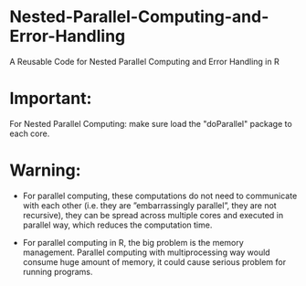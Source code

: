 # Nested-Parallel-Computing-and-Error-Handling
A Reusable Code for Nested Parallel Computing and Error Handling in R

# Important:
For Nested Parallel Computing: make sure load the "doParallel" package to each core.

# Warning:
* For parallel computing, these computations do not need to communicate with each other (i.e. they are ”embarrassingly parallel”, they are not recursive), they can be spread across multiple cores and executed in parallel way, which reduces the computation time.

* For parallel computing in R, the big problem is the memory management. Parallel computing with multiprocessing way would consume huge amount of memory, it could cause serious problem for running programs.
